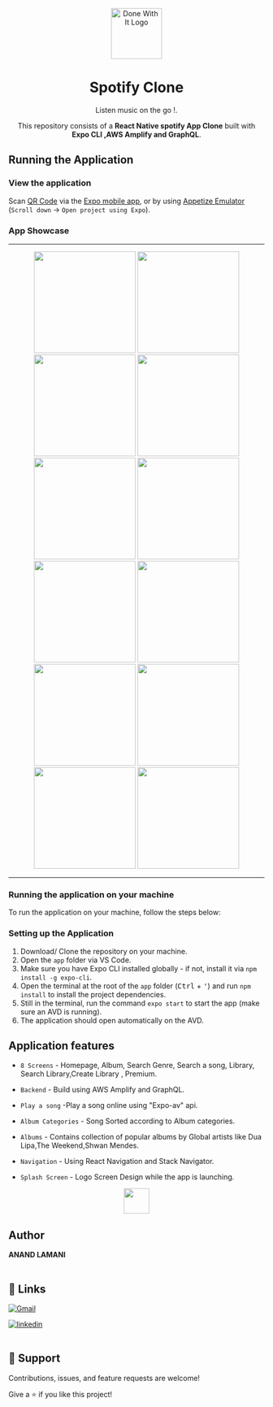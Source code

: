<p align="center">
    <a href="https://expo.dev/@nuke_duke_19/spotify_expo_clone">
        <img src="app\assets\icon2.png" width="100" alt="Done With It Logo"/>
    </a>
    <h1 align="center"> Spotify Clone </h1>
</p>

<p align="center">
    Listen music on the go !.
</p>

<p align="center">
    This repository consists of a <strong>React Native spotify App Clone</strong> built with <strong>Expo CLI ,AWS Amplify and GraphQL</strong>.
</p>

## Running the Application

### View the application

Scan [QR Code](https://expo.dev/@nuke_duke_19/spotify_expo_clone) via the [Expo mobile app](https://play.google.com/store/apps/details?id=host.exp.exponent), or by using [Appetize Emulator](https://expo.io/appetize-simulator?url=https://expo.dev/@nuke_duke_19/spotify_expo_clone) (`Scroll down` &#8594; `Open project using Expo`).

### App Showcase

<hr>
<p align="center"  >
  <img src="Screenshots\1.png" width="200"  hieght="300" />
  <img src="Screenshots\2.png" width="200"  hieght="300" />
  <img src="Screenshots\3.png" width="200"  hieght="300" />
  <img src="Screenshots\4.png" width="200"  hieght="300" />
   <img src="Screenshots\5.png" width="200"  hieght="300" />
  <img src="Screenshots\6.png" width="200"  hieght="300" />
  <img src="Screenshots\7.png" width="200"  hieght="300" />
  <img src="Screenshots\8.png" width="200"  hieght="300" />
   <img src="Screenshots\9.png" width="200"  hieght="300" />
  <img src="Screenshots\10.png" width="200"  hieght="300" />
  <img src="Screenshots\11.png" width="200"  hieght="300" />
  <img src="Screenshots\12.png" width="200"  hieght="300" />

</p>
<hr>

### Running the application on your machine

To run the application on your machine, follow the steps below:

### Setting up the Application

1. Download/ Clone the repository on your machine.
2. Open the `app` folder via VS Code.
3. Make sure you have Expo CLI installed globally - if not, install it via `npm install -g expo-cli`.
4. Open the terminal at the root of the `app` folder (<kbd>Ctrl</kbd> + <kbd>'</kbd>) and run `npm install` to install the project dependencies.
5. Still in the terminal, run the command `expo start` to start the app (make sure an AVD is running).
6. The application should open automatically on the AVD.

## Application features

- `8 Screens` - Homepage, Album, Search Genre, Search a song, Library, Search Library,Create Library , Premium.

- `Backend` - Build using AWS Amplify and GraphQL.

- `Play a song` -Play a song online using "Expo-av" api.

- `Album Categories` - Song Sorted according to Album categories.

- `Albums` - Contains collection of popular albums by Global artists like Dua Lipa,The Weekend,Shwan Mendes.

- `Navigation` - Using React Navigation and Stack Navigator.

- `Splash Screen` - Logo Screen Design while the app is launching.

<p align="center">
    <a href="https://expo.dev/@nuke_duke_19/spotify_expo_clone">
        <img src="app\assets\icon2.png" width="50" />
    </a>
</p>

## Author

**ANAND LAMANI**
<br>
<br>

## 🔗 Links

[![Gmail](https://img.shields.io/badge/Gmail-D14836?style=for-the-badge&logo=gmail&logoColor=white)](mailto:anandlamanird19@gmail.com?subject=Hi "Hi!")

[![linkedin](https://img.shields.io/badge/linkedin-0A66C2?style=for-the-badge&logo=linkedin&logoColor=white)](https://www.linkedin.com/in/anand-lamani-144506194 "Welcome")
<br>
<br>

## 🤝 Support

Contributions, issues, and feature requests are welcome!

Give a ⭐️ if you like this project!
